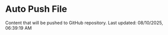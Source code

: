 # Auto Push File

Content that will be pushed to GitHub repository.
Last updated: 08/10/2025, 06:39:19 AM